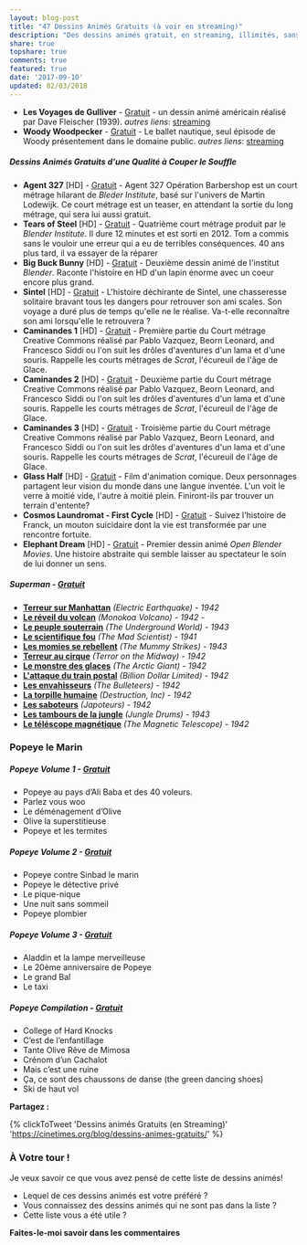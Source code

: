 ```yaml
---
layout: blog-post
title: "47 Dessins Animés Gratuits (à voir en streaming)"
description: "Des dessins animés gratuit, en streaming, illimités, sans inscription. Ça vous tente?"
share: true
topshare: true
comments: true
featured: true
date: '2017-09-10'
updated: 02/03/2018 
---
```


- **Les Voyages de Gulliver** - [Gratuit](http://cinetimes.org/Les-Voyages-de-Gulliver/) - un dessin animé américain réalisé par Dave Fleischer (1939).
*autres liens*: [streaming](https://upload.wikimedia.org/wikipedia/commons/8/87/Gullivers_Travels_%281939%29.webm)
- **Woody Woodpecker**  - [Gratuit](http://cinetimes.org/Woody-Woodpecker-Le-ballet-nautique/) - Le ballet nautique, seul épisode de Woody présentement dans le domaine public.
*autres liens*: [streaming](https://archive.org/details/woody_woodpecker_pantry_panic)

<script async src="//pagead2.googlesyndication.com/pagead/js/adsbygoogle.js"></script>
<!-- Banière in blog post -->
<ins class="adsbygoogle"
     style="display:block"
     data-ad-client="ca-pub-3093835180445554"
     data-ad-slot="7117957134"
     data-ad-format="link"
     data-full-width-responsive="true"></ins>
<script>(adsbygoogle = window.adsbygoogle || []).push({});</script>

##### Dessins Animés Gratuits d'une Qualité à Couper le Souffle
- **Agent 327** [HD] - [Gratuit](http://cinetimes.org/agent-327/) - Agent 327 Opération Barbershop est un court métrage hilarant de *Bleder Institute*, basé sur l'univers de Martin Lodewijk. Ce court métrage est un teaser, en attendant la sortie du long métrage, qui sera lui aussi gratuit.
- **Tears of Steel** [HD] - [Gratuit](http://cinetimes.org/tears-of-steel/) - Quatrième court métrage produit par le *Blender Institute*. Il dure 12 minutes et est sorti en 2012. Tom a commis sans le vouloir une erreur qui a eu de terribles conséquences. 40 ans plus tard, il va essayer de la réparer
- **Big Buck Bunny** [HD] - [Gratuit](http://cinetimes.org/big-buck-bunny/) - Deuxième dessin animé de l'institut *Blender*. Raconte l'histoire en HD d'un lapin énorme avec un coeur encore plus grand.
- **Sintel** [HD] - [Gratuit](http://cinetimes.org/sintel/) - L'histoire déchirante de Sintel, une chasseresse solitaire bravant tous les dangers pour retrouver son ami scales. Son voyage a duré plus de temps qu'elle ne le réalise. Va-t-elle reconnaître son ami lorsqu'elle le retrouvera ?
- **Caminandes 1** [HD] - [Gratuit](http://cinetimes.org/Caminandes-1/) - Première partie du Court métrage Creative Commons réalisé par Pablo Vazquez, Beorn Leonard, and Francesco Siddi ou l'on suit les drôles d'aventures d'un lama et d'une souris. Rappelle les courts métrages de *Scrat*, l'écureuil de l'âge de Glace.
- **Caminandes 2** [HD] - [Gratuit](http://cinetimes.org/Caminandes-2/) - Deuxième partie du Court métrage Creative Commons réalisé par Pablo Vazquez, Beorn Leonard, and Francesco Siddi ou l'on suit les drôles d'aventures d'un lama et d'une souris. Rappelle les courts métrages de *Scrat*, l'écureuil de l'âge de Glace.
- **Caminandes 3** [HD] - [Gratuit](http://cinetimes.org/Caminandes-3/) - Troisième partie du Court métrage Creative Commons réalisé par Pablo Vazquez, Beorn Leonard, and Francesco Siddi ou l'on suit les drôles d'aventures d'un lama et d'une souris. Rappelle les courts métrages de *Scrat*, l'écureuil de l'âge de Glace.
- **Glass Half** [HD] - [Gratuit](http://cinetimes.org/glass-half/) - Film d'animation comique. Deux personnages partagent leur vision du monde dans une langue inventée. L'un voit le verre à moitié vide, l'autre à moitié plein. Finiront-ils par trouver un terrain d'entente?
- **Cosmos Laundromat - First Cycle** [HD] - [Gratuit](http://cinetimes.org/cosmos-laundromat-first-cycle/) - Suivez l'histoire de Franck, un mouton suicidaire dont la vie est transformée par une rencontre fortuite.
- **Elephant Dream** [HD] - [Gratuit](https://www.youtube.com/watch?v=TLkA0RELQ1g&t=578s) - Premier dessin animé *Open Blender Movies*. Une histoire abstraite qui semble laisser au spectateur le soin de lui donner un sens.


##### Superman - [Gratuit](http://cinetimes.org/superman/)
- **[Terreur sur Manhattan](https://cinetimes.org/superman-terreur-sur-manhattan)** *(Electric Earthquake) - 1942*
- **[Le réveil du volcan](https://cinetimes.org/superman-le-reveil-du-volcan-monokoa/)** *(Monokoa Volcano) - 1942* - 
- **[Le peuple souterrain](https://cinetimes.org/superman-le-peuple-souterrain/)** *(The Underground World) - 1943* 
- **[Le scientifique fou](https://cinetimes.org/superman-le-scientifique-fou/)** *(The Mad Scientist) - 1941* 
- **[Les momies se rebellent](https://cinetimes.org/superman-les-momies-se-rebellent/)** *(The Mummy Strikes) - 1943* 
- **[Terreur au cirque](https://cinetimes.org/superman-terreur-au-cirque/)** *(Terror on the Midway) - 1942* 
- **[Le monstre des glaces](https://cinetimes.org/superman-le-monstre-des-glaces/)** *(The Arctic Giant) - 1942* 
- **[L'attaque du train postal](https://cinetimes.org/superman-l-attaque-du-train-postal/)** *(Billion Dollar Limited) - 1942* 
- **[Les envahisseurs](https://cinetimes.org/superman-les-envahisseurs/)** *(The Bulleteers) - 1942* 
- **[La torpille humaine](https://cinetimes.org/superman-la-torpille-humaine/)** *(Destruction, Inc) - 1942* 
- **[Les saboteurs](https://cinetimes.org/superman-les-saboteurs/)** *(Japoteurs) - 1942*
- **[Les tambours de la jungle](https://cinetimes.org/superman-les-tambours-de-la-jungle/)** *(Jungle Drums) - 1943* 
- **[Le téléscope magnétique](https://cinetimes.org/superman-le-telescope-magnetique/)** *(The Magnetic Telescope) - 1942* 

### Popeye le Marin
##### Popeye Volume 1 - [Gratuit](http://cinetimes.org/popeye-volume-1/)
- Popeye au pays d’Ali Baba et des 40 voleurs.
- Parlez vous woo
- Le déménagement d’Olive
- Olive la superstitieuse
- Popeye et les termites

##### Popeye Volume 2 - [Gratuit](http://cinetimes.org/popeye-volume-2/)
- Popeye contre Sinbad le marin
- Popeye le détective privé
- Le pique-nique
- Une nuit sans sommeil
- Popeye plombier

##### Popeye Volume 3 - [Gratuit](http://cinetimes.org/popeye-volume-3/)
- Aladdin et la lampe merveilleuse
- Le 20ème anniversaire de Popeye
- Le grand Bal
- Le taxi

##### Popeye Compilation - [Gratuit](http://cinetimes.org/popeye-compilation/)
- College of Hard Knocks 
- C’est de l’enfantillage 
- Tante Olive Rêve de Mimosa 
- Crénom d’un Cachalot 
- Mais c’est une ruine 
- Ça, ce sont des chaussons de danse (the green dancing shoes) 
- Ski de haut vol 

**Partagez :**

{% clickToTweet 'Dessins animés Gratuits (en Streaming)' 'https://cinetimes.org/blog/dessins-animes-gratuits/' %}  


### À Votre tour !
Je veux savoir ce que vous avez pensé de cette liste de dessins animés!

- Lequel de ces dessins animés est votre préféré ?
- Vous connaissez des dessins animés qui ne sont pas dans la liste ?
- Cette liste vous a été utile ?

**Faites-le-moi savoir dans les commentaires**

<!-- Banière in blog posts
<ins class="adsbygoogle my-4"style="display:block"data-ad-client="ca-pub-3093835180445554"data-ad-slot="5575323170"data-ad-format="link"></ins>
<script> (adsbygoogle = window.adsbygoogle || []).push({}); </script>


###### Sources utilisées pour créer cette liste
...
- [Public Domain Films - Looneytunes Wikia](http://looneytunes.wikia.com/wiki/Category:Public_domain_films)
- [Looney tunes dans le Domaine Public](https://web.archive.org/web/20160326103626/http://looney.goldenagecartoons.com/DVDvideo/PD)
- [Cartoons in the public domain](http://looneytunes.wikia.com/wiki/List_of_cartoons_that_are_currently_in_the_Public_Domain) -->